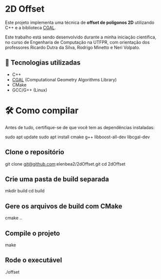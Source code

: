 # 2D Offset

Este projeto implementa uma técnica de **offset de polígonos 2D** utilizando C++ e a biblioteca [CGAL](https://www.cgal.org/). 

Este trabalho está sendo desenvolvido durante a minha iniciação científica, no curso de Engenharia de Computação na UTFPR, com orientação dos professores Ricardo Dutra da Silva, Rodrigo Minetto e Neri Volpato.

## 🧱 Tecnologias utilizadas

- C++
- [CGAL](https://www.cgal.org/) (Computational Geometry Algorithms Library)
- CMake
- GCC/G++ (Linux)

# 🛠️ Como compilar

Antes de tudo, certifique-se de que você tem as dependências instaladas:

sudo apt update
sudo apt install cmake g++ libboost-all-dev libcgal-dev

## Clone o repositório
git clone git@github.com:elenbea2/2dOffset.git
cd 2dOffset

## Crie uma pasta de build separada
mkdir build
cd build

## Gere os arquivos de build com CMake
cmake ..

## Compile o projeto
make

## Rode o executável
./offset
